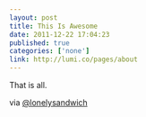```yaml
---
layout: post
title: This Is Awesome
date: 2011-12-22 17:04:23
published: true
categories: ['none']
link: http://lumi.co/pages/about
---
```


That is all.

via [@lonelysandwich](https://twitter.com/lonelysandwich/status/149919980752867328)
